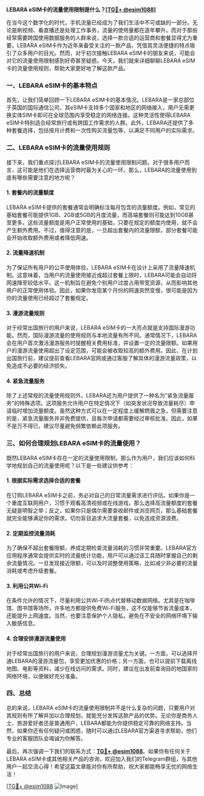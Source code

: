 **LEBARA eSIM卡的流量使用限制是什么？[[TG💪+ @esim1088](https://t.me/s/esim1088)]**

在当今这个数字化的时代，手机流量已经成为了我们生活中不可或缺的一部分。无论是刷视频、看直播还是处理工作事务，流量的使用量都在逐年攀升。而对于那些经常需要跨国使用数据服务的人群来说，选择一款合适的运营商和套餐显得尤为重要。LEBARA eSIM卡作为近年来备受关注的一款产品，凭借其灵活便捷的特点吸引了众多用户的目光。然而，对于初次接触LEBARA eSIM卡的朋友来说，可能会对它的流量使用限制感到好奇甚至疑惑。今天，我们就来详细聊聊LEBARA eSIM卡的流量使用规则，帮助大家更好地了解这款产品。

### 一、LEBARA eSIM卡的基本特点

首先，让我们简单回顾一下LEBARA eSIM卡的基本情况。LEBARA是一家总部位于英国的国际通信公司，其eSIM卡支持多个国家和地区的网络接入，用户无需更换实体SIM卡即可在全球范围内享受稳定的网络连接。这种灵活性使得LEBARA eSIM卡特别适合经常旅行或有跨国工作需求的人群。此外，LEBARA还提供了多种套餐选择，包括按月计费和一次性购买流量包等，以满足不同用户的实际需求。

### 二、LEBARA eSIM卡的流量使用规则

接下来，我们重点探讨LEBARA eSIM卡的流量使用限制问题。对于很多用户而言，这可能是他们在选择运营商时最为关心的一环。那么，LEBARA的流量使用到底有哪些需要注意的地方呢？

#### 1. **套餐内的流量额度**
LEBARA eSIM卡提供的套餐通常会明确标注每月包含的流量额度。例如，常见的基础套餐可能提供1GB、2GB或5GB的月度流量，而高端套餐则可能达到10GB甚至更多。这些流量额度是用户正常使用的基础，只要在规定的额度内使用，就不会产生额外费用。不过，值得注意的是，一旦超出套餐内的流量限额，部分套餐可能会开始收取额外费用或者降低网速。

#### 2. **流量降速机制**
为了保证所有用户的公平使用体验，LEBARA eSIM卡在设计上采用了流量降速机制。这意味着，当用户的流量使用接近或超过套餐上限时，LEBARA可能会自动将网速降至较低水平。这一机制旨在避免个别用户过度占用带宽资源，从而影响其他用户的正常使用体验。因此，如果你发现某个月份的网速突然变慢，很可能是因为你的流量使用已经超过了套餐规定。

#### 3. **漫游流量规则**
对于经常出国旅行的用户来说，LEBARA eSIM卡的一大亮点就是支持国际漫游功能。然而，国际漫游流量的使用规则与本地流量有所不同。通常情况下，LEBARA会在用户首次激活漫游服务时提醒相关费用标准，并设置一定的流量限额。如果用户的漫游流量使用超出了设定范围，可能会被收取较高的额外费用。因此，在计划出国旅行前，建议提前查看LEBARA官网或通过客服了解具体的漫游流量政策，以免造成不必要的经济损失。

#### 4. **紧急流量服务**
除了上述常规的流量使用规则外，LEBARA还为用户提供了一种名为“紧急流量服务”的特殊选项。这项服务允许用户在特定情况下（如突发状况导致流量耗尽）申请临时增加流量额度。虽然这种方式可以在一定程度上缓解燃眉之急，但需要注意的是，紧急流量服务并非免费提供，且每次申请都需要经过审核批准。因此，如果不是万不得已，建议尽量避免频繁依赖此项服务。

### 三、如何合理规划LEBARA eSIM卡的流量使用？

既然LEBARA eSIM卡存在一定的流量使用限制，那么作为用户，我们应该如何科学地规划自己的流量使用呢？以下是一些建议供参考：

#### 1. **根据实际需求选择合适的套餐**
在订购LEBARA eSIM卡之前，务必对自己的日常流量需求进行评估。如果你是一个重度互联网用户，习惯于观看高清视频或在线游戏，那么选择高流量额度的套餐无疑是明智之举；反之，如果你只是偶尔需要查收邮件或浏览网页，那么基础套餐就完全能够满足你的需求。切勿盲目追求大流量套餐，以免造成资源浪费。

#### 2. **定期监控流量消耗**
为了确保不超出套餐限额，养成定期检查流量消耗的习惯非常重要。LEBARA官方应用程序通常会提供实时的流量统计功能，用户可以通过该工具随时掌握自己的剩余流量情况。一旦发现接近限额，可以及时调整使用策略，比如减少非必要的流量消耗或考虑升级套餐。

#### 3. **利用公共Wi-Fi**
在条件允许的情况下，尽量利用公共Wi-Fi热点代替移动数据网络。尤其是在咖啡馆、图书馆等场所，许多地方都提供免费Wi-Fi服务，这不仅能够节省流量成本，还能提升上网速度。当然，也要注意保护个人隐私，避免在不安全的网络环境下输入敏感信息。

#### 4. **合理安排漫游流量使用**
对于经常出国旅行的用户来说，合理规划漫游流量尤为关键。一方面，可以选择开通LEBARA的漫游流量包，享受更加优惠的价格；另一方面，也可以提前下载离线地图、电影等资料，减少在线访问的需求。同时，建议在出发前查询目的地国家的网络环境，以便做好充分准备。

### 四、总结

总的来说，LEBARA eSIM卡的流量使用限制并不是什么复杂的问题，只要用户对其规则有所了解并加以合理规划，就能充分发挥这款产品的优势。无论你是商务人士、旅游爱好者还是普通用户，LEBARA都能为你提供稳定可靠的网络支持。当然，如果你还有任何疑问或困惑，随时可以通过LEBARA官方渠道寻求帮助，他们专业的客服团队会竭诚为你解答。

最后，再次强调一下我们的联系方式：**[TG💪+ @esim1088](https://t.me/s/esim1088)**。如果你有任何关于LEBARA eSIM卡或其他相关产品的咨询，欢迎加入我们的Telegram群组，与其他用户一起交流心得！希望这篇文章能对你有所帮助，祝大家都能畅享无忧的网络生活！

[[TG💪+ @esim1088](https://t.me/s/esim1088) ![Image](https://i.postimg.cc/4NQfJmqS/Snipaste-2025-05-13-00-14-12.png)]
